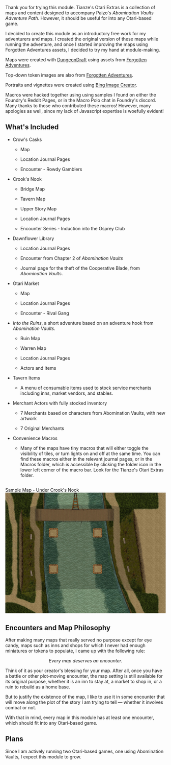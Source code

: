 <p>Thank you for trying this module. Tianze's Otari Extras is a collection of maps and content designed to accompany Paizo's <em>Abomination Vaults Adventure Path</em>. However, it should be useful for into any Otari-based game.</p>
<p>I decided to create this module as an introductory free work for my adventurers and maps. I created the original version of these maps while running the adventure, and once I started improving the maps using Forgotten Adventures assets, I decided to try my hand at module-making.</p>
<p>Maps were created with <a href="https://dungeondraft.net/" title="DungeonDraft">DungeonDraft</a> using assets from <a href="https://www.forgotten-adventures.net/" title="Forgotten Adventures">Forgotten Adventures</a>.</p>
<p>Top-down token images are also from <a href="https://www.forgotten-adventures.net/" title="Forgotten Adventures">Forgotten Adventures</a>.</p>
<p>Portraits and vignettes were created using <a href="https://www.bing.com/images/create" title="Bing Image Creator">Bing Image Creator</a>.</p>
<p>Macros were hacked together using using samples I found on either the Foundry's Reddit Pages, or in the Macro Polo chat in Foundry's discord. Many thanks to those who contributed these macros! However, many apologies as well, since my lack of Javascript expertise is woefully evident!</p>
<h2>What's Included</h2>
<ul>
    <li>
        <p>Crow's Casks</p>
        <ul>
            <li>
                <p>Map</p>
            </li>
            <li>
                <p>Location Journal Pages</p>
            </li>
            <li>
                <p>Encounter - Rowdy Gamblers</p>
            </li>
        </ul>
    </li>
    <li>
        <p>Crook's Nook</p>
        <ul>
            <li>
                <p>Bridge Map</p>
            </li>
            <li>
                <p>Tavern Map</p>
            </li>
            <li>
                <p>Upper Story Map</p>
            </li>
            <li>
                <p>Location Journal Pages</p>
            </li>
            <li>
                <p>Encounter Series - Induction into the Osprey Club</p>
            </li>
        </ul>
    </li>
    <li>
        <p>Dawnflower Library</p>
        <ul>
            <li>
                <p>Location Journal Pages</p>
            </li>
            <li>
                <p>Encounter from Chapter 2 of <em>Abomination Vaults</em></p>
            </li>
            <li>
                <p>Journal page for the theft of the Cooperative Blade, from <em>Abomination Vaults</em>.</p>
            </li>
        </ul>
    </li>
    <li>
        <p>Otari Market</p>
        <ul>
            <li>
                <p>Map</p>
            </li>
            <li>
                <p>Location Journal Pages</p>
            </li>
            <li>
                <p>Encounter - Rival Gang</p>
            </li>
        </ul>
    </li>
    <li>
        <p><em>Into the Ruins</em>, a short adventure based on an adventure hook from <em>Abomination Vaults</em>.</p>
        <ul>
            <li>
                <p>Ruin Map</p>
            </li>
            <li>
                <p>Warren Map</p>
            </li>
            <li>
                <p>Location Journal Pages</p>
            </li>
            <li>
                <p>Actors and Items</p>
            </li>
        </ul>
    </li>
    <li>
        <p>Tavern Items</p>
        <ul>
            <li>
                <p>A menu of consumable items used to stock service merchants including inns, market vendors, and stables.</p>
            </li>
        </ul>
    </li>
    <li>
        <p>Merchant Actors with fully stocked inventory</p>
        <ul>
            <li>
                <p>7 Merchants based on characters from Abomination Vaults, with new artwork</p>
            </li>
            <li>
                <p>7 Original Merchants</p>
            </li>
        </ul>
    </li>
    <li>
        <p>Convenience Macros</p>
        <ul>
            <li>
                <p>Many of the maps have tiny macros that will either toggle the visibility of tiles, or turn lights on and off at the same time. You can find these macros either in the relevant journal pages, or in the Macros folder, which is accessible by clicking the folder icon in the lower left corner of the macro bar. Look for the Tianze's Otari Extras folder.</p>
            </li>
        </ul>
    </li>
</ul>
<h2></h2>Sample Map - Under Crook's Nook</h2>
<img src="Assets/Maps/Crooks-Bridge-Under.jpg">

<h2>Encounters and Map Philosophy</h2>
<p>After making many maps that really served no purpose except for eye candy, maps such as inns and shops for which I never had enough miniatures or tokens to populate, I came up with the following rule:</p>
<p style="text-align: center"><em>Every map deserves an encounter.</em></p>
<p>Think of it as your creator's blessing for your map. After all, once you have a battle or other plot-moving encounter, the map setting is still available for its original purpose, whether it is an inn to stay at, a market to shop in, or a ruin to rebuild as a home base.</p>
<p>But to justify the existence of the map, I like to use it in some encounter that will move along the plot of the story I am trying to tell — whether it involves combat or not.</p>
<p>With that in mind, every map in this module has at least one encounter, which should fit into any Otari-based game.</p>
<h2>Plans</h2>
Since I am actively running two Otari-based games, one using Abomination Vaults, I expect this module to grow.

